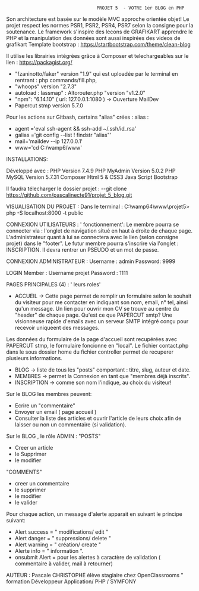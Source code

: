                                       PROJET 5  - VOTRE 1er BLOG en PHP

Son architecture est basée sur le modèle MVC  approche orientée objet!
Le projet respect les normes PSR1, PSR2, PSR4, PSR7 selon la consigne pour la soutenance.
Le framework s'inspire des lecons de GRAFIKART apprendre le PHP  et la manipulation des données sont aussi inspirées
des videos de grafikart
Template bootstrap  :  https://startbootstrap.com/theme/clean-blog

Il utilise les librairies intégrées grâce à Composer et telechargeables sur le lien : https://packagist.org/
- "fzaninotto/faker" version "1.9" qui est uploadée par le terminal en rentrant : php commands/fill.php,
- "whoops" version "2.7.3"
- autoload :  lassmap" : Altorouter.php "version "v1.2.0"
- "npm": "6.14.10" ( url: 127.0.0.1:1080 ) -> Ouverture MailDev
- Papercut stmp version 5.7.0

Pour les actions sur Gitbash, certains "alias" crées :
alias :
- agent ='eval ssh-agent && ssh-add ~/.ssh/id_rsa'
- galias ='git config --list ! findstr "alias"'
- mail='maildev --ip 127.0.0.1'
- www='cd C:/wamp6/www'


INSTALLATIONS:

Développé avec : PHP         Version  7.4.9
                 PHP MyAdmin Version  5.0.2
                 PHP MySQL   Version  5.7.31
                 Composer
                 Html 5 & CSS3
                 Java Script
                 Bootstrap

 Il faudra télecharger  le dossier projet :
 --git clone   https://github.com/pascalinecte91/projet_5_blog.git
               

 VISUALISATION DU PROJET : Dans le terminal : C:\wamp64\www\projet5>  php -S localhost:8000 -t public

CONNEXION UTILISATEURS : ' fonctionnement':
Le membre pourra se connecter via : l'onglet de navigation situé en haut à droite de chaque page.
L'administrateur quant à lui se connectera  avec le lien (selon consigne projet) dans le "footer".
Le futur membre pourra s'inscrire via l'onglet : INSCRIPTION.
Il devra rentrer un PSEUDO et un mot de passe.

CONNEXION ADMINISTRATEUR :  Username : admin
                            Password: 9999
                            
LOGIN Member :              Username projet
                            Password : 1111

PAGES PRINCIPALES (4) : ' leurs roles'

- ACCUEIL -> Cette page permet de remplir un formulaire selon le souhait du visiteur pour me contacter en indiquant son nom, email, n° tel,
 ainsi qu'un message. Un lien  pour ouvrir mon CV se trouve au centre du  "header" de chaque page.
 Qu'est ce que PAPERCUT smtp? Une visionneuse rapide d'emails avec un serveur SMTP intégré conçu pour recevoir uniqueent des messages.

 Les données du formulaire de la page d'accueil sont recupérées avec PAPERCUT stmp, le formulaire foncionne en "local".
 Le fichier contact.php  dans le sous dossier home du fichier controller permet de recuperer plusieurs informations.

- BLOG -> liste de tous les "posts" comportant : titre, slug, auteur et date.
- MEMBRES -> permet la Connexion en tant que "membres déjà inscrits".
- INSCRIPTION  -> comme son nom l'indique, au choix du visiteur!



Sur le BLOG les membres peuvent:
- Ecrire un "commentaire"
- Envoyer un email ( page accueil )
- Consulter la liste des articles et ouvrir l'article de leurs choix afin de laisser ou non un commentaire (si validation).

Sur le BLOG , le rôle ADMIN :
"POSTS"
- Creer un article
- le Supprimer
- le modifier

"COMMENTS"
- creer un commentaire
- le supprimer
- le modifier
- le valider

Pour chaque action, un message d'alerte apparait en suivant le principe suivant:
- Alert success = " modifications/ edit "
- Alert danger = " suppressions/ delete "
- Alert warning = " création/ create "
- Alerte info = " information ".
- onsubmit Alert = pour les alertes à caractère de validation ( commentaire à valider, mail à retourner)

AUTEUR : Pascale CHRISTOPHE élève stagiaire chez OpenClassrooms " formation Développeur Application/ PHP / SYMFONY
